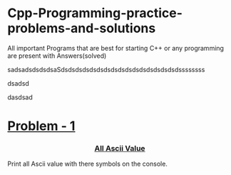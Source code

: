 # Cpp-Programming-practice-problems-and-solutions
All important Programs that are best for starting C++ or any programming are present with Answers(solved)


sadsadsdsdsdsaSdsdsdsdsdsdsdsdsdsdsdsdsdsdsdsdsdssssssss

dsadsd

dasdsad





<a href="./All%20ASCII%20values"><h1>Problem - 1</h1></a>














<a href="./All%20ASCII%20values/All%20ASCII%20values.cpp"><h3 align="center" >All Ascii Value  </h3></a>
Print all Ascii value with there symbols on the console.


